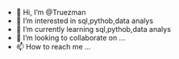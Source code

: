 - 👋 Hi, I’m @Truezman
- 👀 I’m interested in sql,pythob,data analys
- 🌱 I’m currently learning sql,pythob,data analys
- 💞️ I’m looking to collaborate on ...
- 📫 How to reach me ...

<!---
Truezman/Truezman is a ✨ special ✨ repository because its `README.md` (this file) appears on your GitHub profile.
You can click the Preview link to take a look at your changes.
--->
